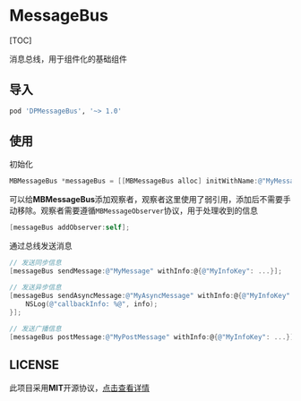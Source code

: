 # MessageBus

[TOC]

消息总线，用于组件化的基础组件



## 导入

```ruby
pod 'DPMessageBus', '~> 1.0'
```



## 使用

初始化

```objective-c
MBMessageBus *messageBus = [[MBMessageBus alloc] initWithName:@"MyMessageBus"];
```

可以给**MBMessageBus**添加观察者，观察者这里使用了弱引用，添加后不需要手动移除。观察者需要遵循`MBMessageObserver`协议，用于处理收到的信息

```objective-c
[messageBus addObserver:self];
```

通过总线发送消息

```objective-c
// 发送同步信息
[messageBus sendMessage:@"MyMessage" withInfo:@{@"MyInfoKey": ...}];    

// 发送异步信息
[messageBus sendAsyncMessage:@"MyAsyncMessage" withInfo:@{@"MyInfoKey": ...} callback:^(NSDictionary<NSString *,id> * _Nonnull info) {
  	NSLog(@"callbackInfo: %@", info);
}];
    
// 发送广播信息
[messageBus postMessage:@"MyPostMessage" withInfo:@{@"MyInfoKey": ...}];
```



## LICENSE

此项目采用**MIT**开源协议，[点击查看详情](LICENSE)

